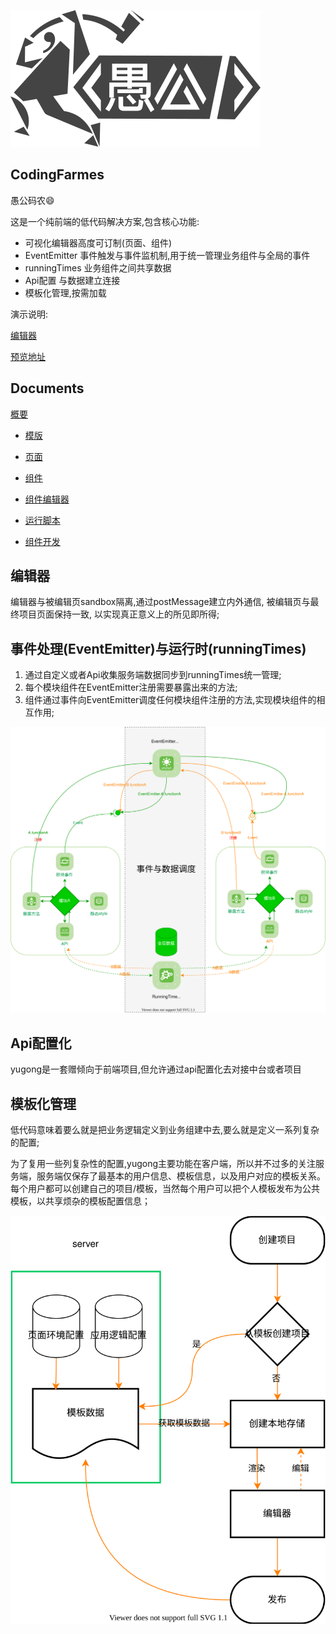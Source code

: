 ![Minion](./public/images/flow/logo.svg)

## CodingFarmes
愚公码农😄

这是一个纯前端的低代码解决方案,包含核心功能:

- 可视化编辑器高度可订制(页面、组件)
- EventEmitter 事件触发与事件监机制,用于统一管理业务组件与全局的事件
- runningTimes 业务组件之间共享数据
- Api配置 与数据建立连接
- 模板化管理,按需加载

演示说明:

  [编辑器](https://www.eightfeet.cn/yugong/dashboard/#/project) 
  
  [预览地址](https://www.eightfeet.cn/yugong/)

## Documents

[概要](./documents/introduce/README.md)

+ [模版](./documents/template/README.md)

+ [页面](./documents/page/README.md)

+ [组件](./documents/component/README.md)

+ [组件编辑器](./documents/moduleBoard/README.md)

+ [运行脚本](./documents/script/README.md)

+ [组件开发](./documents/component/README.md)

## 编辑器

编辑器与被编辑页sandbox隔离,通过postMessage建立内外通信, 被编辑页与最终项目页面保持一致, 以实现真正意义上的所见即所得;

## 事件处理(EventEmitter)与运行时(runningTimes)

1. 通过自定义或者Api收集服务端数据同步到runningTimes统一管理;
2. 每个模块组件在EventEmitter注册需要暴露出来的方法;
3. 组件通过事件向EventEmitter调度任何模块组件注册的方法,实现模块组件的相互作用;

![Minion](./public/images/flow/core.drawio.svg)

## Api配置化

yugong是一套赠倾向于前端项目,但允许通过api配置化去对接中台或者项目

## 模板化管理

低代码意味着要么就是把业务逻辑定义到业务组建中去,要么就是定义一系列复杂的配置;

为了复用一些列复杂性的配置,yugong主要功能在客户端，所以并不过多的关注服务端，服务端仅保存了最基本的用户信息、模板信息，以及用户对应的模板关系。每个用户都可以创建自己的项目/模板，当然每个用户可以把个人模板发布为公共模板，以共享烦杂的模板配置信息；

![Minion](./public/images/flow/template.drawio.svg)

